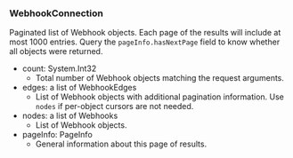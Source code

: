 ### WebhookConnection
Paginated list of Webhook objects. Each page of the results will include at most 1000 entries. Query the `pageInfo.hasNextPage` field to know whether all objects were returned.

- count: System.Int32
  - Total number of Webhook objects matching the request arguments.
- edges: a list of WebhookEdges
  - List of Webhook objects with additional pagination information. Use `nodes` if per-object cursors are not needed.
- nodes: a list of Webhooks
  - List of Webhook objects.
- pageInfo: PageInfo
  - General information about this page of results.
